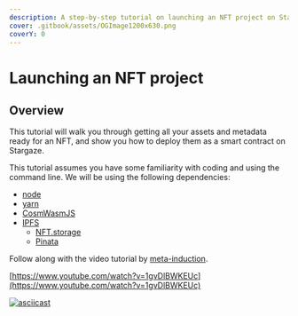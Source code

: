 ```yaml
---
description: A step-by-step tutorial on launching an NFT project on Stargaze
cover: .gitbook/assets/OGImage1200x630.png
coverY: 0
---
```


# Launching an NFT project

## Overview

This tutorial will walk you through getting all your assets and metadata ready for an NFT, and show you how to deploy them as a smart contract on Stargaze.

This tutorial assumes you have some familiarity with coding and using the command line. We will be using the following dependencies:

* [node](https://nodejs.dev)
* [yarn](https://yarnpkg.com)
* [CosmWasmJS](https://github.com/CosmWasm/CosmWasmJS)
* [IPFS](https://ipfs.io/)
  * [NFT.storage](https://nft.storage/)
  * [Pinata](https://www.pinata.cloud)

Follow along with the video tutorial by [meta-induction](https://twitter.com/meta\_induction?s=20\&t=VUWZYdXYYGMGDmlsiGX00w).

[https://www.youtube.com/watch?v=1gvDlBWKEUc](https://www.youtube.com/watch?v=1gvDlBWKEUc)

[![asciicast](https://asciinema.org/a/485818.svg)](https://asciinema.org/a/485818)
